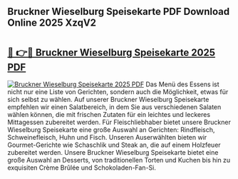 ## Bruckner Wieselburg Speisekarte PDF Download Online 2025 XzqV2

# <h2><a href="http://gc89ork.nevu.top/?p=Bruckner+Wieselburg+Speisekarte">🔗 👉🔴 Bruckner Wieselburg Speisekarte 2025 PDF</a></h2>

[![Bruckner Wieselburg Speisekarte 2025 PDF](https://i.imgur.com/dBaPXMq.png)](http://gc89ork.nevu.top/?p=Bruckner+Wieselburg+Speisekarte)
Das Menü des Essens ist nicht nur eine Liste von Gerichten, sondern auch die Möglichkeit, etwas für sich selbst zu wählen. Auf unserer Bruckner Wieselburg Speisekarte empfehlen wir einen Salatbereich, in dem Sie aus verschiedenen Salaten wählen können, die mit frischen Zutaten für ein leichtes und leckeres Mittagessen zubereitet werden. Für Fleischliebhaber bietet unsere Bruckner Wieselburg Speisekarte eine große Auswahl an Gerichten: Rindfleisch, Schweinefleisch, Huhn und Fisch. Unseren Auserwählten bieten wir Gourmet-Gerichte wie Schaschlik und Steak an, die auf einem Holzfeuer zubereitet werden. Unsere Bruckner Wieselburg Speisekarte bietet eine große Auswahl an Desserts, von traditionellen Torten und Kuchen bis hin zu exquisiten Crème Brûlée und Schokoladen-Fan-Si.
